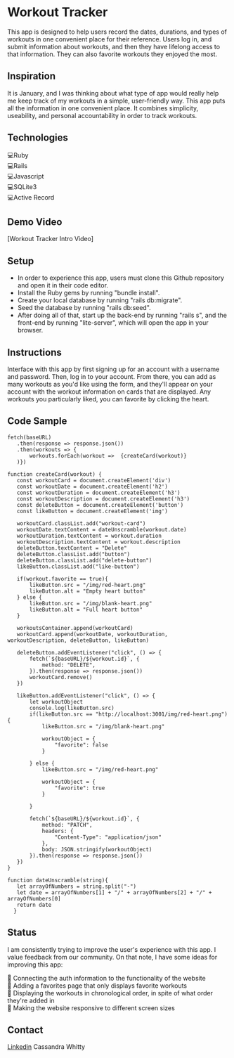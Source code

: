 # Workout Tracker
  This app is designed to help users record the dates, durations, and types of workouts in one convenient place for their reference.  Users log in, and submit information about workouts, and then they have lifelong access to that information.  They can also favorite workouts they enjoyed the most.
  
  ## Inspiration
  It is January, and I was thinking about what type of app would really help me keep track of my workouts in a simple, user-friendly way.  This app puts all the information in one convenient place.  It combines simplicity, useability, and personal accountability in order to track workouts.
    
  ## Technologies
  
  💻Ruby <br />
  💻Rails <br />
  💻Javascript <br />
  💻SQLite3 <br />
  💻Active Record <br />
  
  ## Demo Video
  
  [Workout Tracker Intro Video]
  
  ## Setup
  
  - In order to experience this app, users must clone this Github repository and open it in their code editor. 
  - Install the Ruby gems by running "bundle install". 
  - Create your local database by running "rails db:migrate". 
  - Seed the database by running "rails db:seed". 
  - After doing all of that, start up the back-end by running "rails s", and the front-end by running "lite-server", which will open the app in your browser. 
  
 ## Instructions
 
  Interface with this app by first signing up for an account with a username and password.  Then, log in to your account.  From there, you can add as many workouts as you'd like using the form, and they'll appear on your account with the workout information on cards that are displayed.  Any workouts you particularly liked, you can favorite by clicking the heart.
  
 ## Code Sample
 
 ```
 fetch(baseURL)
    .then(response => response.json())
    .then(workouts => {
        workouts.forEach(workout =>  {createCard(workout)}
    )})

function createCard(workout) {
    const workoutCard = document.createElement('div')
    const workoutDate = document.createElement('h2')
    const workoutDuration = document.createElement('h3')
    const workoutDescription = document.createElement('h3')
    const deleteButton = document.createElement('button')
    const likeButton = document.createElement('img')

    workoutCard.classList.add("workout-card")
    workoutDate.textContent = dateUnscramble(workout.date)
    workoutDuration.textContent = workout.duration
    workoutDescription.textContent = workout.description
    deleteButton.textContent = "Delete"
    deleteButton.classList.add("button")
    deleteButton.classList.add("delete-button")
    likeButton.classList.add("like-button")

    if(workout.favorite == true){
        likeButton.src = "/img/red-heart.png"
        likeButton.alt = "Empty heart button"
    } else {
        likeButton.src = "/img/blank-heart.png"
        likeButton.alt = "Full heart button"
    }

    workoutsContainer.append(workoutCard)
    workoutCard.append(workoutDate, workoutDuration, workoutDescription, deleteButton, likeButton)

    deleteButton.addEventListener("click", () => {
        fetch(`${baseURL}/${workout.id}`, {
            method: "DELETE", 
        }).then(response => response.json())
        workoutCard.remove()
    })

    likeButton.addEventListener("click", () => {
        let workoutObject 
        console.log(likeButton.src)
        if(likeButton.src == "http://localhost:3001/img/red-heart.png") {
            likeButton.src = "/img/blank-heart.png"

            workoutObject = {
                "favorite": false
            }

        } else {
            likeButton.src = "/img/red-heart.png"

            workoutObject = {
                "favorite": true
            }
    
        }

        fetch(`${baseURL}/${workout.id}`, {
            method: "PATCH",
            headers: {
                "Content-Type": "application/json"
            },
            body: JSON.stringify(workoutObject)
        }).then(response => response.json())
    })
}

function dateUnscramble(string){
    let arrayOfNumbers = string.split("-")
    let date = arrayOfNumbers[1] + "/" + arrayOfNumbers[2] + "/" + arrayOfNumbers[0]
    return date
   }
 ```
 
 ## Status
 
 I am consistently trying to improve the user's experience with this app.  I value feedback from our community.  On that note, I have some ideas for improving this app:
 
 🦾 Connecting the auth information to the functionality of the website <br />
 🦾 Adding a favorites page that only displays favorite workouts <br />
 🦾 Displaying the workouts in chronological order, in spite of what order they're added in <br />
 🦾 Making the website responsive to different screen sizes <br />
 
 ## Contact
 
 [Linkedin](https://www.linkedin.com/in/cassandra-whitty-0a184a1a4/) Cassandra Whitty
 
  
